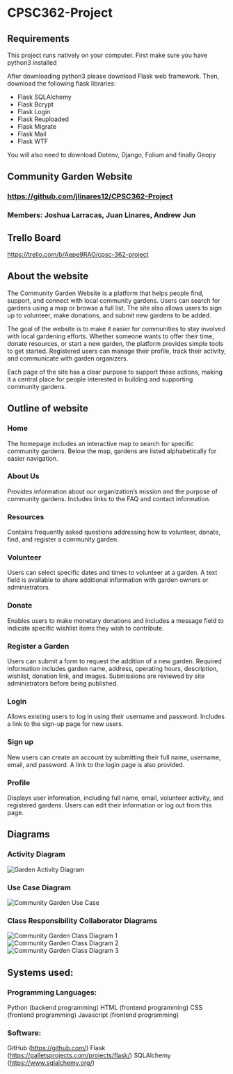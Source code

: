 # CPSC362-Project

## Requirements

This project runs natively on your computer.
First make sure you have python3 installed

After downloading python3 please download Flask web framework.
Then, download the following flask libraries:
* Flask SQLAlchemy
* Flask Bcrypt
* Flask Login
* Flask Reuploaded
* Flask Migrate
* Flask Mail
* Flask WTF

You will also need to download Dotenv, Django, Folium and finally Geopy

## Community Garden Website

### https://github.com/jlinares12/CPSC362-Project

### Members: Joshua Larracas, Juan Linares, Andrew Jun

## Trello Board
https://trello.com/b/Aepe9RAO/cpsc-362-project



## About the website

The Community Garden Website is a platform that helps people find, support, and connect with local community gardens. Users can search for gardens using a map or browse a full list. The site also allows users to sign up to volunteer, make donations, and submit new gardens to be added.

The goal of the website is to make it easier for communities to stay involved with local gardening efforts. Whether someone wants to offer their time, donate resources, or start a new garden, the platform provides simple tools to get started. Registered users can manage their profile, track their activity, and communicate with garden organizers.

Each page of the site has a clear purpose to support these actions, making it a central place for people interested in building and supporting community gardens.

## Outline of website

### Home

The homepage includes an interactive map to search for specific community gardens. Below the map, gardens are listed alphabetically for easier navigation.

### About Us

Provides information about our organization’s mission and the purpose of community gardens. Includes links to the FAQ and contact information.

### Resources

Contains frequently asked questions addressing how to volunteer, donate, find, and register a community garden.

### Volunteer

Users can select specific dates and times to volunteer at a garden. A text field is available to share additional information with garden owners or administrators.

### Donate

Enables users to make monetary donations and includes a message field to indicate specific wishlist items they wish to contribute.

### Register a Garden

Users can submit a form to request the addition of a new garden. Required information includes garden name, address, operating hours, description, wishlist, donation link, and images. Submissions are reviewed by site administrators before being published.

### Login

Allows existing users to log in using their username and password. Includes a link to the sign-up page for new users.

### Sign up

New users can create an account by submitting their full name, username, email, and password. A link to the login page is also provided.

### Profile

Displays user information, including full name, email, volunteer activity, and registered gardens. Users can edit their information or log out from this page.

## Diagrams
### Activity Diagram
![Garden Activity Diagram](https://github.com/user-attachments/assets/0e2d1469-47ff-40fb-936c-ffe00cff3206)
### Use Case Diagram
![Community Garden Use Case](https://github.com/user-attachments/assets/4a908f68-a800-4427-a4e4-906f0306526a)
### Class Responsibility Collaborator Diagrams
![Community Garden Class Diagram 1](https://github.com/user-attachments/assets/8762bc62-7ff3-4c1c-be51-f13ea8507fb3)
![Community Garden Class Diagram 2](https://github.com/user-attachments/assets/90f6b370-d37f-4c90-a75c-4611caf8cfcc)
![Community Garden Class Diagram 3](https://github.com/user-attachments/assets/5b06f163-20fe-4793-92e9-4e31e6146a39)


## Systems used:

### Programming Languages:

Python      (backend programming)
HTML       (frontend programming)
CSS        (frontend programming)
Javascript (frontend programming)


### Software:

GitHub (https://github.com/)
Flask (https://palletsprojects.com/projects/flask/)
SQLAlchemy (https://www.sqlalchemy.org/)
